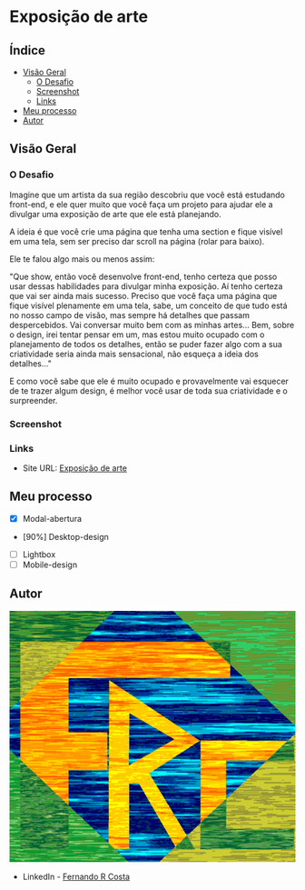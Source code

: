# Exposição de arte

## Índice

- [Visão Geral](#visão-geral)
  - [O Desafio](#o-desafio)
  - [Screenshot](#screenshot)
  - [Links](#links)
- [Meu processo](#meu-processo)
- [Autor](#autor)

## Visão Geral

### O Desafio

Imagine que um artista da sua região descobriu que você está estudando front-end, e ele quer muito que você faça um projeto para ajudar ele a divulgar uma exposição de arte que ele está planejando.

A ideia é que você crie uma página que tenha uma section e fique visível em uma tela, sem ser preciso dar scroll na página (rolar para baixo).

Ele te falou algo mais ou menos assim:

"Que show, então você desenvolve front-end, tenho certeza que posso usar dessas habilidades para divulgar minha exposição. Aí tenho certeza que vai ser ainda mais sucesso. Preciso que você faça uma página que fique visível plenamente em uma tela, sabe, um conceito de que tudo está no nosso campo de visão, mas sempre há detalhes que passam despercebidos. Vai conversar muito bem com as minhas artes...
Bem, sobre o design, irei tentar pensar em um, mas estou muito ocupado com o planejamento de todos os detalhes, então se puder fazer algo com a sua criatividade seria ainda mais sensacional, não esqueça a ideia dos detalhes..."

E como você sabe que ele é muito ocupado e provavelmente vai esquecer de te trazer algum design, é melhor você usar de toda sua criatividade e o surpreender.

### Screenshot

<!-- ![](./design/desktop-preview.jpg) -->

### Links

- Site URL: [Exposição de arte](https://secao-exposicao-arte.vercel.app/)

## Meu processo

- [x] Modal-abertura
- [90%] Desktop-design
- [ ] Lightbox
- [ ] Mobile-design

## Autor

![](./assets/images/FRC.gif)

- LinkedIn - [Fernando R Costa](https://www.linkedin.com/in/fernando-r-costa/)
